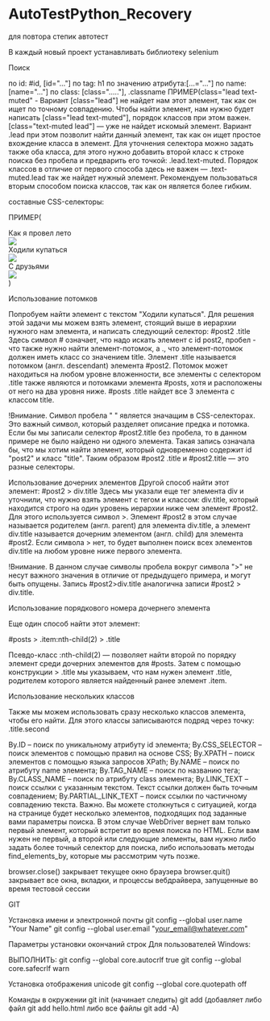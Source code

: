 # AutoTestPython_Recovery
для повтора степик автотест

В каждый новый проект устанавливать библиотеку selenium 



Поиск 

по id: #id, [id="..."]
по tag: h1
по значению атрибута:[...="..."]
по name: [name="..."]
по class:  [class="....."], .classname 
ПРИМЕР(class="lead text-muted"  -  Вариант [class="lead"] не найдет нам этот элемент, так как он ищет по точному совпадению. Чтобы найти элемент, нам нужно будет написать [class="lead text-muted"], порядок классов при этом важен. [class="text-muted lead"] — уже не найдет искомый элемент.
Вариант .lead при этом позволит найти данный элемент, так как он ищет простое вхождение класса в элемент. Для уточнения селектора можно задать также оба класса, для этого нужно добавить второй класс к строке поиска без пробела и предварить его точкой: .lead.text-muted. Порядок классов в отличие от первого способа здесь не важен — .text-muted.lead так же найдет нужный элемент. Рекомендуем пользоваться вторым способом поиска классов, так как он является более гибким. 
 
составныe CSS-селекторы:

ПРИМЕР(<div id="posts" class="post-list">
  <div id="post1" class="item">
    <div class="title">Как я провел лето</div>
    <img src="./images/summer.png">
  </div>
  <div id="post2" class="item">
    <div class="title second">Ходили купаться</div>
    <img src="./images/bad_dog.jpg">
  </div>
  <div id="post3" class="item">
    <div class="title">С друзьями</div>
    <img src="./images/friends.jpg">
  </div>
</div>)

Использование потомков

Попробуем найти элемент с текстом "Ходили купаться". Для решения этой задачи мы можем взять элемент, стоящий выше в иерархии нужного нам элемента, и написать следующий селектор:
#post2 .title
Здесь символ # означает, что надо искать элемент с id post2, пробел - что также нужно найти элемент-потомок, а ., что элемент-потомок должен иметь класс со значением title.
Элемент .title называется потомком (англ. descendant) элемента #post2. Потомок может находиться на любом уровне вложенности, все элементы с селектором .title также являются и потомками элемента #posts, хотя и расположены от него на два уровня ниже. #posts .title найдет все 3 элемента с классом title.

!Внимание. Символ пробела " " является значащим в CSS-селекторах. Это важный символ, который разделяет описание предка и потомка. Если бы мы записали селектор #post2.title без пробела, то в данном примере не было найдено ни одного элемента. Такая запись означала бы, что мы хотим найти элемент, который одновременно содержит id "post2" и класс "title". Таким образом #post2 .title и #post2.title — это разные селекторы.

Использование дочерних элементов
Другой способ найти этот элемент:
#post2 > div.title
Здесь мы указали еще тег элемента div и уточнили, что нужно взять элемент с тегом и классом: div.title, который находится строго на один уровень иерархии ниже чем элемент #post2. Для этого используется символ >.
Элемент #post2 в этом случае называется родителем (англ. parent) для элемента div.title, а элемент div.title называется дочерним элементом (англ. child) для элемента #post2. Если символа > нет, то будет выполнен поиск всех элементов div.title на любом уровне ниже первого элемента.

!Внимание. В данном случае символы пробела вокруг символа ">" не несут важного значения в отличие от предыдущего примера, и могут быть опущены. Запись #post2>div.title аналогична записи #post2 > div.title.

Использование порядкового номера дочернего элемента

Еще один способ найти этот элемент:

#posts > .item:nth-child(2) > .title

Псевдо-класс :nth-child(2) — позволяет найти второй по порядку элемент среди дочерних элементов для #posts. Затем с помощью конструкции > .title мы указываем, что нам нужен элемент .title, родителем которого является найденный ранее элемент .item.

Использование нескольких классов

Также мы можем использовать сразу несколько классов элемента, чтобы его найти. Для этого классы записываются подряд через точку: .title.second

By.ID – поиск по уникальному атрибуту id элемента;
By.CSS_SELECTOR – поиск элементов с помощью правил на основе CSS;
By.XPATH – поиск элементов с помощью языка запросов XPath;
By.NAME – поиск по атрибуту name элемента;
By.TAG_NAME – поиск по названию тега;
By.CLASS_NAME – поиск по атрибуту class элемента;
By.LINK_TEXT – поиск ссылки с указанным текстом. Текст ссылки должен быть точным совпадением;
By.PARTIAL_LINK_TEXT – поиск ссылки по частичному совпадению текста.
Важно. Вы можете столкнуться с ситуацией, когда на странице будет несколько элементов, подходящих под заданные вами параметры поиска. В этом случае WebDriver вернет вам только первый элемент, который встретит во время поиска по HTML. Если вам нужен не первый, а второй или следующие элементы, вам нужно либо задать более точный селектор для поиска, либо использовать методы find_elements_by, которые мы рассмотрим чуть позже.

browser.close() закрывает текущее окно браузера
browser.quit() закрывает все окна, вкладки, и процессы вебдрайвера, запущенные во время тестовой сессии

GIT

Установка имени и электронной почты
git config --global user.name "Your Name"
git config --global user.email "your_email@whatever.com"

Параметры установки окончаний строк
Для пользователей Windows:

ВЫПОЛНИТЬ:
git config --global core.autocrlf true
git config --global core.safecrlf warn

Установка отображения unicode
git config --global core.quotepath off

Команды в окружении
git init (начинает следить)
git add (добавляет либо файл git add hello.html либо все файлы git add -A)